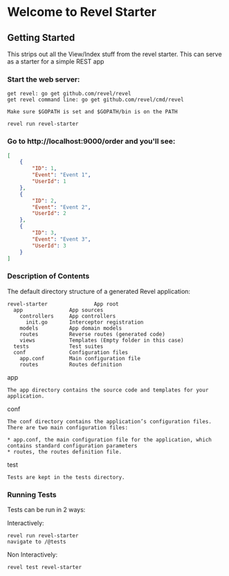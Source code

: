 # Welcome to Revel Starter

## Getting Started

This strips out all the View/Index stuff from the revel starter. This can serve as a starter for a simple REST app

### Start the web server:

    get revel: go get github.com/revel/revel
    get revel command line: go get github.com/revel/cmd/revel
    
    Make sure $GOPATH is set and $GOPATH/bin is on the PATH

    revel run revel-starter

### Go to http://localhost:9000/order and you'll see:

```json
[
    {
        "ID": 1,
        "Event": "Event 1",
        "UserId": 1
    },
    {
        "ID": 2,
        "Event": "Event 2",
        "UserId": 2
    },
    {
        "ID": 3,
        "Event": "Event 3",
        "UserId": 3
    }
]
```

### Description of Contents

The default directory structure of a generated Revel application:

    revel-starter               App root
      app               App sources
        controllers     App controllers
          init.go       Interceptor registration
        models          App domain models
        routes          Reverse routes (generated code)
        views           Templates (Empty folder in this case)
      tests             Test suites
      conf              Configuration files
        app.conf        Main configuration file
        routes          Routes definition
app

    The app directory contains the source code and templates for your application.

conf

    The conf directory contains the application’s configuration files. There are two main configuration files:

    * app.conf, the main configuration file for the application, which contains standard configuration parameters
    * routes, the routes definition file.

test

    Tests are kept in the tests directory.
    
### Running Tests

Tests can be run in 2 ways:

Interactively:
    
    revel run revel-starter
    navigate to /@tests
    
Non Interactively:

    revel test revel-starter
    
